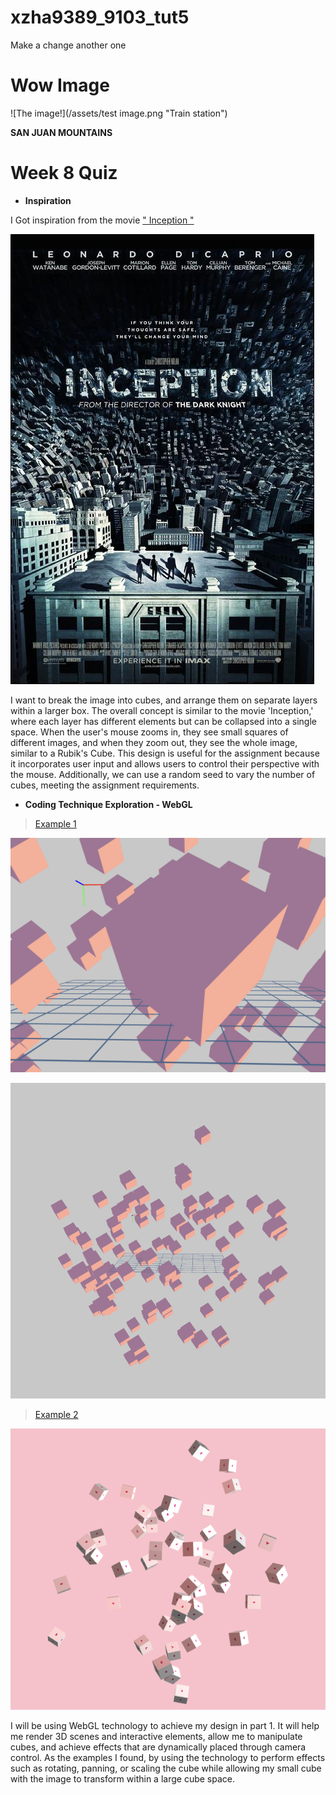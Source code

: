 # xzha9389_9103_tut5

Make a change
another one

# Wow Image

![The image!](/assets/test image.png "Train station")

**SAN JUAN MOUNTAINS**

# Week 8 Quiz #

- **Inspiration**

I Got inspiration from the movie [" Inception "](https://images.app.goo.gl/Swnh3Qr76KTiFvzF7)

![It's my inspiration - Movie "Inception"](assets/Inspiration-Inception.jpeg)

I want to break the image into cubes, and arrange them on separate layers within a larger box. The overall concept is similar to the movie 'Inception,' where each layer has different elements but can be collapsed into a single space. When the user's mouse zooms in, they see small squares of different images, and when they zoom out, they see the whole image, similar to a Rubik's Cube. This design is useful for the assignment because it incorporates user input and allows users to control their perspective with the mouse. Additionally, we can use a random seed to vary the number of cubes, meeting the assignment requirements.

- **Coding Technique Exploration - WebGL**

> [Example 1](https://openprocessing.org/sketch/2006354)

![This is Example 1_1](assets/example1_1.png)

![This is Example 1_2](assets/example1_2.png)

> [Example 2](https://openprocessing.org/sketch/1463664)

![This is Example 2](assets/example2.png)

I will be using WebGL technology to achieve my design in part 1. It will help me render 3D scenes and interactive elements, allow me to manipulate cubes, and achieve effects that are dynamically placed through camera control. As the examples I found, by using the technology to perform effects such as rotating, panning, or scaling the cube while allowing my small cube with the image to transform within a large cube space.


